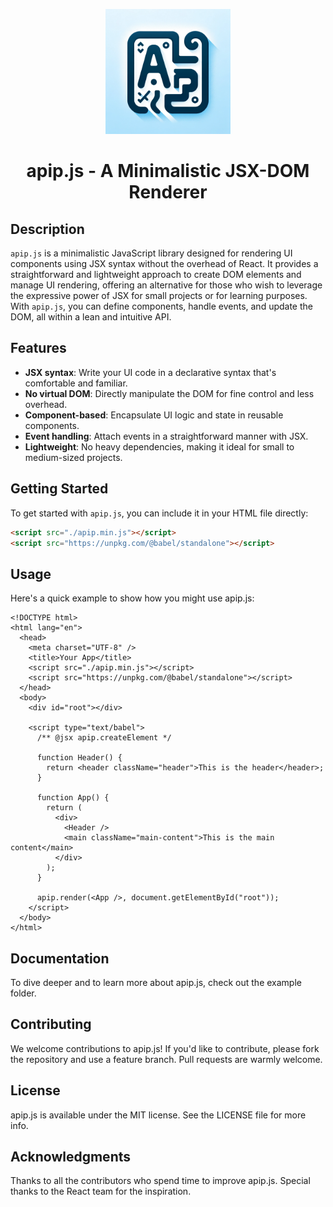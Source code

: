 <p align="center">
  <img src="logo.png" alt="apip.js logo" width="200" />
</p>

<h1 align="center">apip.js - A Minimalistic JSX-DOM Renderer</h1>

## Description

`apip.js` is a minimalistic JavaScript library designed for rendering UI components using JSX syntax without the overhead of React. It provides a straightforward and lightweight approach to create DOM elements and manage UI rendering, offering an alternative for those who wish to leverage the expressive power of JSX for small projects or for learning purposes. With `apip.js`, you can define components, handle events, and update the DOM, all within a lean and intuitive API.

## Features

- **JSX syntax**: Write your UI code in a declarative syntax that's comfortable and familiar.
- **No virtual DOM**: Directly manipulate the DOM for fine control and less overhead.
- **Component-based**: Encapsulate UI logic and state in reusable components.
- **Event handling**: Attach events in a straightforward manner with JSX.
- **Lightweight**: No heavy dependencies, making it ideal for small to medium-sized projects.

## Getting Started

To get started with `apip.js`, you can include it in your HTML file directly:

```html
<script src="./apip.min.js"></script>
<script src="https://unpkg.com/@babel/standalone"></script>
```

## Usage

Here's a quick example to show how you might use apip.js:

```
<!DOCTYPE html>
<html lang="en">
  <head>
    <meta charset="UTF-8" />
    <title>Your App</title>
    <script src="./apip.min.js"></script>
    <script src="https://unpkg.com/@babel/standalone"></script>
  </head>
  <body>
    <div id="root"></div>

    <script type="text/babel">
      /** @jsx apip.createElement */

      function Header() {
        return <header className="header">This is the header</header>;
      }

      function App() {
        return (
          <div>
            <Header />
            <main className="main-content">This is the main content</main>
          </div>
        );
      }

      apip.render(<App />, document.getElementById("root"));
    </script>
  </body>
</html>

```

## Documentation

To dive deeper and to learn more about apip.js, check out the example folder.

## Contributing

We welcome contributions to apip.js! If you'd like to contribute, please fork the repository and use a feature branch. Pull requests are warmly welcome.

## License

apip.js is available under the MIT license. See the LICENSE file for more info.

## Acknowledgments

Thanks to all the contributors who spend time to improve apip.js.
Special thanks to the React team for the inspiration.
